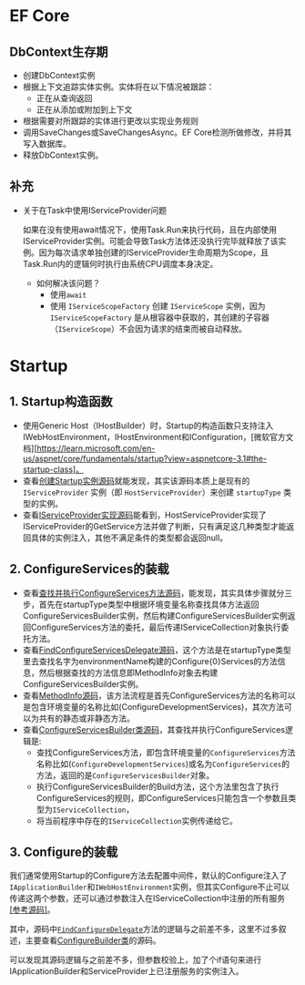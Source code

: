 # EF Core

## DbContext生存期

- 创建DbContext实例
- 根据上下文追踪实体实例。实体将在以下情况被跟踪：
  - 正在从查询返回
  - 正在从添加或附加到上下文
- 根据需要对所跟踪的实体进行更改以实现业务规则
- 调用SaveChanges或SaveChangesAsync。EF Core检测所做修改，并将其写入数据库。
- 释放DbContext实例。



## 补充

- 关于在Task中使用IServiceProvider问题

  ​	如果在没有使用await情况下，使用Task.Run来执行代码，且在内部使用IServiceProvider实例。可能会导致Task方法体还没执行完毕就释放了该实例。因为每次请求单独创建的IServiceProvider生命周期为Scope，且Task.Run内的逻辑何时执行由系统CPU调度本身决定。

  - 如何解决该问题？
    - 使用`await`
    - 使用 `IServiceScopeFactory` 创建 `IServiceScope` 实例，因为 `IServiceScopeFactory` 是从根容器中获取的，其创建的子容器（`IServiceScope`）不会因为请求的结束而被自动释放。

  



# Startup

## 1. Startup构造函数

- 使用Generic Host（IHostBuilder）时，Startup的构造函数只支持注入IWebHostEnvironment，IHostEnvironment和IConfiguration，[微软官方文档][https://learn.microsoft.com/en-us/aspnet/core/fundamentals/startup?view=aspnetcore-3.1#the-startup-class]。
- 查看[创建Startup实例源码](https://github.com/dotnet/aspnetcore/blob/v8.0.7/src/Hosting/Hosting/src/GenericHost/GenericWebHostBuilder.cs#L235)就能发现，其实该源码本质上是现有的 `IServiceProvider` 实例（即 `HostServiceProvider`）来创建 `startupType` 类型的实例。
- 查看[IServiceProvider实现源码](https://github.com/dotnet/aspnetcore/blob/v8.0.7/src/Hosting/Hosting/src/GenericHost/GenericWebHostBuilder.cs#L360)能看到，HostServiceProvider实现了IServiceProvider的GetService方法并做了判断，只有满足这几种类型才能返回具体的实例注入，其他不满足条件的类型都会返回null。

## 2. ConfigureServices的装载

- 查看[查找并执行ConfigureServices方法源码](https://github.com/dotnet/aspnetcore/blob/v8.0.7/src/Hosting/Hosting/src/GenericHost/GenericWebHostBuilder.cs#L239)，能发现，其实具体步骤就分三步，首先在startupType类型中根据环境变量名称查找具体方法返回ConfigureServicesBuilder实例，然后构建ConfigureServicesBuilder实例返回ConfigureServices方法的委托，最后传递IServiceCollection对象执行委托方法。
- 查看[FindConfigureServicesDelegate源码](https://github.com/dotnet/aspnetcore/blob/v8.0.7/src/Hosting/Hosting/src/Internal/StartupLoader.cs#L311C46-L311C75)，这个方法是在startupType类型里去查找名字为environmentName构建的Configure{0}Services的方法信息，然后根据查找的方法信息即MethodInfo对象去构建ConfigureServicesBuilder实例。
- 查看[MethodInfo源码](https://github.com/dotnet/aspnetcore/blob/v8.0.7/src/Hosting/Hosting/src/Internal/StartupLoader.cs#L318C32-L318C42)，该方法流程是首先ConfigureServices方法的名称可以是包含环境变量的名称比如(ConfigureDevelopmentServices)，其次方法可以为共有的静态或非静态方法。
- 查看[ConfigureServicesBuilder类源码](https://github.com/dotnet/aspnetcore/blob/v8.0.7/src/Hosting/Hosting/src/Internal/ConfigureServicesBuilder.cs)，其查找并执行ConfigureServices逻辑是:
  - 查找ConfigureServices方法，即包含环境变量的`ConfigureServices`方法名称比如(`ConfigureDevelopmentServices`)或名为`ConfigureServices`的方法，返回的是`ConfigureServicesBuilder`对象。
  - 执行ConfigureServicesBuilder的Build方法，这个方法里包含了执行ConfigureServices的规则，即ConfigureServices只能包含一个参数且类型为`IServiceCollection`，
  - 将当前程序中存在的`IServiceCollection`实例传递给它。


## 3. Configure的装载

我们通常使用Startup的Configure方法去配置中间件，默认的Configure注入了`IApplicationBuilder`和`IWebHostEnvironment`实例，但其实Configure不止可以传递这两个参数，还可以通过参数注入在IServiceCollection中注册的所有服务 [[参考源码]](https://github.com/dotnet/aspnetcore/blob/v8.0.7/src/Hosting/Hosting/src/GenericHost/GenericWebHostBuilder.cs#L256)。

其中，源码中[`FindConfigureDelegate`](https://github.com/dotnet/aspnetcore/blob/v8.0.7/src/Hosting/Hosting/src/Internal/StartupLoader.cs#L294)方法的逻辑与之前差不多，这里不过多叙述，主要查看[ConfigureBuilder类](https://github.com/dotnet/aspnetcore/blob/v8.0.7/src/Hosting/Hosting/src/Internal/ConfigureBuilder.cs)的源码。

可以发现其源码逻辑与之前差不多，但参数校验上，加了个if语句来进行IApplicationBuilder和ServiceProvider上已注册服务的实例注入。

